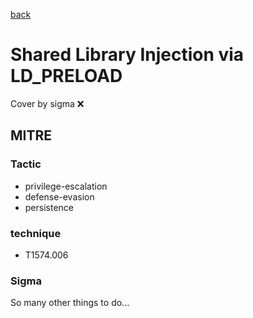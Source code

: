 [back](../index.md)
# Shared Library Injection via LD_PRELOAD
Cover by sigma :x: 

## MITRE
### Tactic
  - privilege-escalation
  - defense-evasion
  - persistence

### technique
  - T1574.006

### Sigma

 So many other things to do...